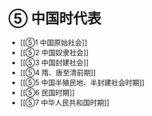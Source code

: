 # ⑤ 中国时代表

- [[⑤1 中国原始社会]]
- [[⑤2 中国奴隶社会]]
- [[⑤3 中国封建社会]]
- [[⑤4 隋、唐至清前期]]
- [[⑤5 中国半殖民地、半封建社会时期]]
- [[⑤6 民国时期]]
- [[⑤7 中华人民共和国时期]]
